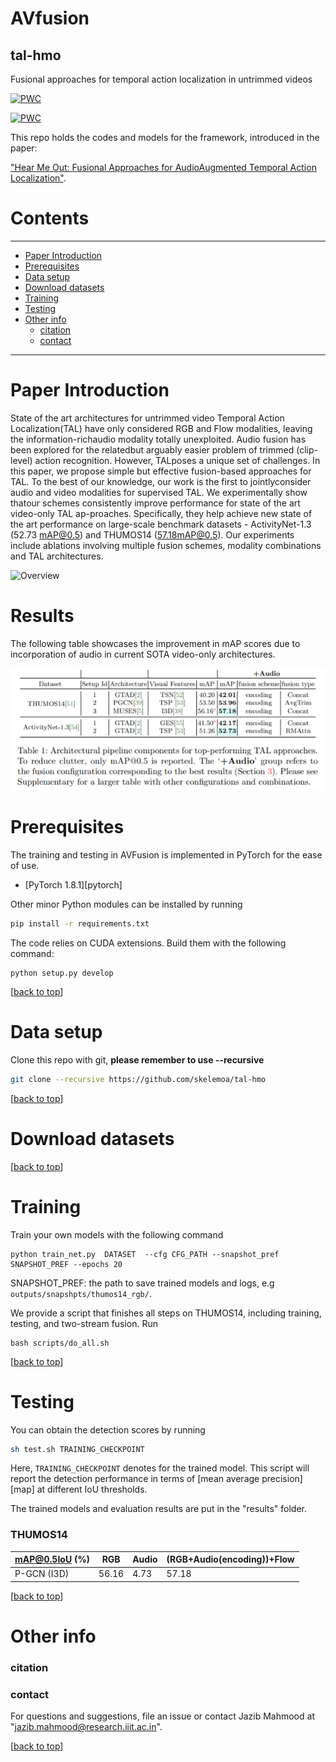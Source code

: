 # AVfusion <span id = "top"></span>

## tal-hmo
Fusional approaches for temporal action localization in untrimmed videos

[![PWC](https://img.shields.io/endpoint.svg?url=https://paperswithcode.com/badge/hear-me-out-fusional-approaches-for-audio/temporal-action-localization-on-thumos14)](https://paperswithcode.com/sota/temporal-action-localization-on-thumos14?p=hear-me-out-fusional-approaches-for-audio)

[![PWC](https://img.shields.io/endpoint.svg?url=https://paperswithcode.com/badge/hear-me-out-fusional-approaches-for-audio/temporal-action-localization-on-activitynet)](https://paperswithcode.com/sota/temporal-action-localization-on-activitynet?p=hear-me-out-fusional-approaches-for-audio)

This repo holds the codes and models for the  framework, introduced in the paper: 

["Hear Me Out: Fusional Approaches for AudioAugmented Temporal Action Localization"](https://arxiv.org/pdf/2106.14118v1.pdf).

# Contents
----
* [Paper Introduction](#intro)
* [Prerequisites](#prerequisites)
* [Data setup](#setup)
* [Download datasets](#data)
* [Training](#train)
* [Testing](#test)
* [Other info](#other)
    * [citation](#cite)
    * [contact](#contact)
----

# Paper Introduction <span id = "intro"> </span>

State  of  the  art  architectures  for  untrimmed  video  Temporal  Action  Localization(TAL)  have  only  considered  RGB  and  Flow  modalities,  leaving  the  information-richaudio  modality  totally  unexploited.   Audio  fusion  has  been  explored  for  the  relatedbut arguably easier problem of trimmed (clip-level) action recognition.  However, TALposes a unique set of challenges.  In this paper, we propose simple but effective fusion-based approaches for TAL. To the best of our knowledge, our work is the first to jointlyconsider audio and video modalities for supervised TAL. We experimentally show thatour schemes consistently improve performance for state of the art video-only TAL ap-proaches.   Specifically,  they  help  achieve  new  state  of  the  art  performance  on  large-scale benchmark datasets - ActivityNet-1.3 (52.73 mAP@0.5) and THUMOS14 (57.18mAP@0.5). Our experiments include ablations involving multiple fusion schemes, modality combinations and TAL architectures.

![Overview](./AVFusion.jpg)

# Results <span id = "results"> </span>

The following table showcases the improvement in mAP scores due to incorporation of audio in current SOTA video-only architectures.

![Results](./AVfusion_results.PNG)

# Prerequisites <span id = "prerequisites"> </span> 

The training and testing in AVFusion is implemented in PyTorch for the ease of use. 

- [PyTorch 1.8.1][pytorch]
                   
Other minor Python modules can be installed by running

```bash
pip install -r requirements.txt
```

 The code relies on CUDA extensions. Build them with the following command:
```
python setup.py develop
```
 

[[back to top](#top)]





# Data setup <span id = "setup"> </span>
Clone this repo with git, **please remember to use --recursive**

```bash
git clone --recursive https://github.com/skelemoa/tal-hmo
```
[[back to top](#top)]


# Download datasets<span id = "data"> </span>
[[back to top](#top)]
# Training<span id = "train"> </span>

Train your own models with the following command
```
python train_net.py  DATASET  --cfg CFG_PATH --snapshot_pref SNAPSHOT_PREF --epochs 20
```
SNAPSHOT_PREF: the path to save trained models and logs, e.g `outputs/snapshpts/thumos14_rgb/`. 

We provide a script that finishes all steps on THUMOS14, including training, testing, and two-stream fusion. Run
```
bash scripts/do_all.sh
```



[[back to top](#top)]
# Testing<span id = "test"> </span>

You can obtain the detection scores by running 

```bash
sh test.sh TRAINING_CHECKPOINT
```

Here, `TRAINING_CHECKPOINT` denotes for the trained model.
This script will report the detection performance in terms of [mean average precision][map] at different IoU thresholds.

The trained models and evaluation results are put in the "results" folder.




### THUMOS14

| mAP@0.5IoU (%)                    | RGB   | Audio  | (RGB+Audio(encoding))+Flow     |
|-----------------------------------|-------|-------|---------------|
| P-GCN (I3D)                       | 56.16 | 4.73 | 57.18  |




[[back to top](#top)]


# Other info <span id = "other"> </span>

   ### citation<span id = "cite"> </span>
   ### contact<span id = "contact"> </span>
   For questions and suggestions, file an issue or contact Jazib Mahmood at "jazib.mahmood@research.iiit.ac.in".

[[back to top](#top)]   
   

